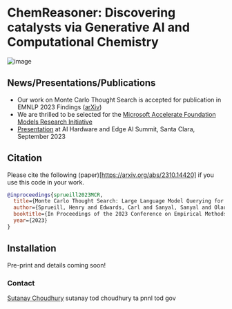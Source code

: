 # ChemReasoner: Discovering catalysts via Generative AI and Computational Chemistry
![image](https://github.com/pnnl/chemreasoner/assets/7649924/ccae35c9-876e-4865-8e46-0b229167d522)

## News/Presentations/Publications
* Our work on Monte Carlo Thought Search is accepted for publication in EMNLP 2023 Findings ([arXiv](https://arxiv.org/abs/2310.14420))
* We are thrilled to be selected for the [Microsoft Accelerate Foundation Models Research Initiative](https://www.microsoft.com/en-us/research/collaboration/accelerating-foundation-models-research/)
* [Presentation](https://www.kisacoresearch.com/sites/default/files/presentations/aihwsummit-sutanay.pdf) at AI Hardware and Edge AI Summit, Santa Clara, September 2023

Citation
------

Please cite the following (paper)[https://arxiv.org/abs/2310.14420] if you use this code in your work.

```bibtex
@inproceedings{sprueill2023MCR,
  title={Monte Carlo Thought Search: Large Language Model Querying for Complex Scientific Reasoning in Catalyst Design},
  author={Sprueill, Henry and Edwards, Carl and Sanyal, Sanyal and Olarte, Mariefel and Ji, Heng and Choudhury, Sutanay}
  booktitle={In Proceedings of the 2023 Conference on Empirical Methods in Natural Language Processing (EMNLP2023) Findings},
  year={2023}
}
```
## Installation
Pre-print and details coming soon!

### Contact

[Sutanay Choudhury](https://www.linkedin.com/in/sutanay/)
sutanay tod choudhury ta pnnl tod gov
